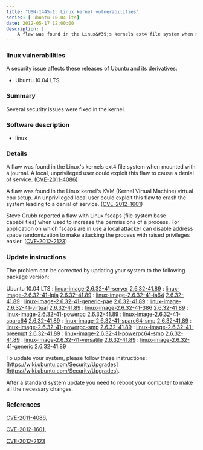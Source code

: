 ```yaml
---
title: "USN-1445-1: Linux kernel vulnerabilities"
series: [ ubuntu-10.04-lts]
date: 2012-05-17 12:00:00
description: |
    A flaw was found in the Linux&#39;s kernels ext4 file system when mounted with a journal. A local, unprivileged user could exploit this flaw to cause a denial of service. ([CVE-2011-4086](http://people.ubuntu.com/~ubuntu-security/cve/CVE-2011-4086))
--- 
```

 
 


### linux vulnerabilities

A security issue affects these releases of Ubuntu and its derivatives:

* Ubuntu 10.04 LTS

### Summary

Several security issues were fixed in the kernel. 

### Software description

* linux 

### Details

A flaw was found in the Linux&#39;s kernels ext4 file system when mounted with a journal. A local, unprivileged user could exploit this flaw to cause a denial of service. ([CVE-2011-4086](http://people.ubuntu.com/~ubuntu-security/cve/CVE-2011-4086))

A flaw was found in the Linux kernel&#39;s KVM (Kernel Virtual Machine) virtual cpu setup. An unprivileged local user could exploit this flaw to crash the system leading to a denial of service. ([CVE-2012-1601](http://people.ubuntu.com/~ubuntu-security/cve/CVE-2012-1601))

Steve Grubb reported a flaw with Linux fscaps (file system base capabilities) when used to increase the permissions of a process. For application on which fscaps are in use a local attacker can disable address space randomization to make attacking the process with raised privileges easier. ([CVE-2012-2123](http://people.ubuntu.com/~ubuntu-security/cve/CVE-2012-2123)) 

### Update instructions

The problem can be corrected by updating your system to the following package version:

Ubuntu 10.04 LTS
 : [linux-image-2.6.32-41-server](https://launchpad.net/ubuntu/+source/linux) <span> [2.6.32-41.89](https://launchpad.net/ubuntu/+source/linux/2.6.32-41.89) </span> 
 : [linux-image-2.6.32-41-lpia](https://launchpad.net/ubuntu/+source/linux) <span> [2.6.32-41.89](https://launchpad.net/ubuntu/+source/linux/2.6.32-41.89) </span> 
 : [linux-image-2.6.32-41-ia64](https://launchpad.net/ubuntu/+source/linux) <span> [2.6.32-41.89](https://launchpad.net/ubuntu/+source/linux/2.6.32-41.89) </span> 
 : [linux-image-2.6.32-41-generic-pae](https://launchpad.net/ubuntu/+source/linux) <span> [2.6.32-41.89](https://launchpad.net/ubuntu/+source/linux/2.6.32-41.89) </span> 
 : [linux-image-2.6.32-41-virtual](https://launchpad.net/ubuntu/+source/linux) <span> [2.6.32-41.89](https://launchpad.net/ubuntu/+source/linux/2.6.32-41.89) </span> 
 : [linux-image-2.6.32-41-386](https://launchpad.net/ubuntu/+source/linux) <span> [2.6.32-41.89](https://launchpad.net/ubuntu/+source/linux/2.6.32-41.89) </span> 
 : [linux-image-2.6.32-41-powerpc](https://launchpad.net/ubuntu/+source/linux) <span> [2.6.32-41.89](https://launchpad.net/ubuntu/+source/linux/2.6.32-41.89) </span> 
 : [linux-image-2.6.32-41-sparc64](https://launchpad.net/ubuntu/+source/linux) <span> [2.6.32-41.89](https://launchpad.net/ubuntu/+source/linux/2.6.32-41.89) </span> 
 : [linux-image-2.6.32-41-sparc64-smp](https://launchpad.net/ubuntu/+source/linux) <span> [2.6.32-41.89](https://launchpad.net/ubuntu/+source/linux/2.6.32-41.89) </span> 
 : [linux-image-2.6.32-41-powerpc-smp](https://launchpad.net/ubuntu/+source/linux) <span> [2.6.32-41.89](https://launchpad.net/ubuntu/+source/linux/2.6.32-41.89) </span> 
 : [linux-image-2.6.32-41-preempt](https://launchpad.net/ubuntu/+source/linux) <span> [2.6.32-41.89](https://launchpad.net/ubuntu/+source/linux/2.6.32-41.89) </span> 
 : [linux-image-2.6.32-41-powerpc64-smp](https://launchpad.net/ubuntu/+source/linux) <span> [2.6.32-41.89](https://launchpad.net/ubuntu/+source/linux/2.6.32-41.89) </span> 
 : [linux-image-2.6.32-41-versatile](https://launchpad.net/ubuntu/+source/linux) <span> [2.6.32-41.89](https://launchpad.net/ubuntu/+source/linux/2.6.32-41.89) </span> 
 : [linux-image-2.6.32-41-generic](https://launchpad.net/ubuntu/+source/linux) <span> [2.6.32-41.89](https://launchpad.net/ubuntu/+source/linux/2.6.32-41.89) </span> 

To update your system, please follow these instructions: [https://wiki.ubuntu.com/Security/Upgrades](https://wiki.ubuntu.com/Security/Upgrades).

After a standard system update you need to reboot your computer to make all the necessary changes. 

### References

 
 [CVE-2011-4086](http://people.ubuntu.com/~ubuntu-security/cve/CVE-2011-4086), 

 [CVE-2012-1601](http://people.ubuntu.com/~ubuntu-security/cve/CVE-2012-1601), 

 [CVE-2012-2123](http://people.ubuntu.com/~ubuntu-security/cve/CVE-2012-2123)
 

